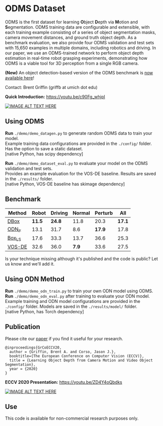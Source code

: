 # ODMS Dataset
ODMS is the first dataset for learning **O**bject **D**epth via **M**otion and **S**egmentation. ODMS training data are configurable and extensible, with each training example consisting of a series of object segmentation masks, camera movement distances, and ground truth object depth. As a benchmark evaluation, we also provide four ODMS validation and test sets with 15,650 examples in multiple domains, including robotics and driving. In our paper, we use an ODMS-trained network to perform object depth estimation in real-time robot grasping experiments, demonstrating how ODMS is a viable tool for 3D perception from a single RGB camera.

**(New)** An object detection-based version of the ODMS benchmark is [now available here](https://github.com/griffbr/ODMD/tree/main/data/odms_detection "ODMD dataset website")!

Contact: Brent Griffin (griffb at umich dot edu)

__Quick Introduction:__ https://youtu.be/c90Fg_whjpI

[![IMAGE ALT TEXT HERE](https://img.youtube.com/vi/c90Fg_whjpI/0.jpg)](https://youtu.be/c90Fg_whjpI)

## Using ODMS

__Run__ ``./demo/demo_datagen.py`` to generate random ODMS data to train your model. <br />
Example training data configurations are provided in the ``./config/`` folder. Has the option to save a static dataset. <br />
[native Python, has scipy dependency]

__Run__ ``./demo/demo_dataset_eval.py`` to evaluate your model on the ODMS validation and test sets. <br />
Provides an example evaluation for the VOS-DE baseline. Results are saved in the ``./results/`` folder. <br />
[native Python, VOS-DE baseline has skimage dependency]

## Benchmark

| Method | Robot | Driving | Normal | Perturb | All |
| --------------- | --------------- | --------------- | --------------- | --------------- | --------------- |
| [DBox](https://openaccess.thecvf.com/content/CVPR2021/html/Griffin_Depth_From_Camera_Motion_and_Object_Detection_CVPR_2021_paper.html "Depth from Camera Motion and Object Detection, CVPR 2021") | **11.5** | **24.8** | 11.8 | 20.3 | **17.1** |
| [ODN<sub>*lr*</sub>](https://arxiv.org/abs/2007.05676 "Learning Object Depth from Camera Motion and Video Object Segmentation, ECCV 2020") | 13.1 | 31.7 | 8.6 | **17.9** | 17.8 |
| [Box<sub>LS</sub>](https://openaccess.thecvf.com/content/CVPR2021/html/Griffin_Depth_From_Camera_Motion_and_Object_Detection_CVPR_2021_paper.html "Depth from Camera Motion and Object Detection, CVPR 2021") | 17.6 | 33.3 | 13.7 | 36.6 | 25.3 |
| [VOS-DE](https://openaccess.thecvf.com/content_WACV_2020/html/Griffin_Video_Object_Segmentation-based_Visual_Servo_Control_and_Object_Depth_Estimation_WACV_2020_paper.html "Video Object Segmentation-based Visual Servo Control and Object Depth Estimation on a Mobile Robot, WACV 2020") | 32.6 | 36.0 | **7.9** | 33.6 | 27.5 |

Is your technique missing although it's published and the code is public? Let us know and we'll add it.

## Using ODN Method

__Run__ ``./demo/demo_odn_train.py`` to train your own ODN model using ODMS. <br />
__Run__ ``./demo/demo_odn_eval.py`` after training to evaluate your ODN model. <br />
Example training and ODN model configurations are provided in the ``./config/`` folder.
Models are saved in the ``./results/model/`` folder. <br />
[native Python, has Torch dependency]

## Publication
Please cite our [paper](https://arxiv.org/abs/2007.05676 "Learning Object Depth from Camera Motion and Video Object Segmentation pdf") if you find it useful for your research.
```
@inproceedings{GrCoECCV20,
  author = {Griffin, Brent A. and Corso, Jason J.},
  booktitle={The European Conference on Computer Vision (ECCV)},
  title = {Learning Object Depth from Camera Motion and Video Object Segmentation},
  year = {2020}
}
```

__ECCV 2020 Presentation:__ https://youtu.be/ZD4Y4oQbdks

[![IMAGE ALT TEXT HERE](https://img.youtube.com/vi/ZD4Y4oQbdks/0.jpg)](https://youtu.be/ZD4Y4oQbdks)

## Use

This code is available for non-commercial research purposes only.

